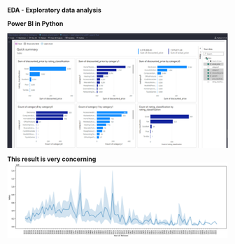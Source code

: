 **EDA - Exploratory data analysis**

**Power BI in Python**



![1693875240899](image/readme/1693875240899.png)




**This result is very concerning**![1693878559007](image/readme/1693878559007.png)
